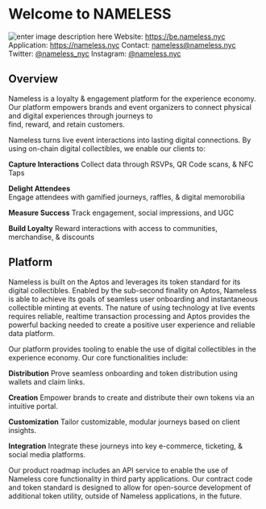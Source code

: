﻿# Welcome to NAMELESS

![enter image description here](https://imagedelivery.net/EFP35slM-T9-qorAAYS2kw/49d2cea1-d816-41af-8541-944d51902a00/public)
Website: https://be.nameless.nyc
Application: https://nameless.nyc 
Contact: [nameless@nameless.nyc](mailto:nameless.nyc)
Twitter: [@nameless_nyc](https://x.com/nameless_nyc)
Instagram: [@nameless.nyc](https://www.instagram.com/nameless.nyc/)

## Overview
Nameless is a loyalty & engagement platform for the experience economy. Our platform empowers brands and event organizers to connect physical and digital experiences through journeys to  
find, reward, and retain customers.

Nameless turns live event interactions into lasting digital connections. By using on-chain digital collectibles, we enable our clients to: 

**Capture Interactions**
Collect data through RSVPs, QR Code scans, & NFC Taps

**Delight Attendees**  
Engage attendees with gamified journeys, raffles, & digital memorobilia

**Measure Success** 
Track engagement, social impressions, and UGC 

**Build Loyalty**
Reward interactions with access to communities, merchandise, & discounts


## Platform
Nameless is built on the Aptos and leverages its token standard for its digital collectibles. Enabled by the sub-second finality on Aptos, Nameless is able to achieve its goals of seamless user onboarding and instantaneous collectible minting at events. The nature of using technology at live events requires reliable, realtime transaction processing and Aptos provides the powerful backing needed to create a positive user experience and reliable data platform.

Our platform provides tooling to enable the use of digital collectibles in the experience economy. Our core functionalities include:

**Distribution** 
Prove seamless onboarding and token distribution using wallets and claim links.

**Creation**
Empower brands to create and distribute their own tokens via an intuitive portal.

**Customization**
Tailor customizable, modular journeys based on client insights.

**Integration**
Integrate these journeys into key e-commerce, ticketing, & social media platforms.

Our product roadmap includes an API service to enable the use of Nameless core functionality in third party applications. Our contract code and token standard is designed to allow for open-source development of additional token utility, outside of Nameless applications, in the future.

